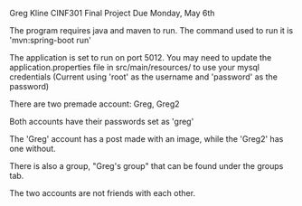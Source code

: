 Greg Kline
CINF301
Final Project
Due Monday, May 6th

The program requires java and maven to run.
The command used to run it is 'mvn:spring-boot run'

The application is set to run on port 5012. 
You may need to update the application.properties file in src/main/resources/ to use your mysql credentials
(Current using 'root' as the username and 'password' as the password)

There are two premade account: Greg, Greg2

Both accounts have their passwords set as 'greg'

The 'Greg' account has a post made with an image, while the 'Greg2' has one without.

There is also a group, "Greg's group" that can be found under the groups tab.

The two accounts are not friends with each other.
